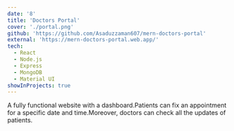 ```yaml
---
date: '8'
title: 'Doctors Portal'
cover: './portal.png'
github: 'https://github.com/Asaduzzaman607/mern-doctors-portal'
external: 'https://mern-doctors-portal.web.app/'
tech:
  - React
  - Node.js
  - Express
  - MongoDB
  - Material UI
showInProjects: true
---
```


A fully functional website with a dashboard.Patients can fix an appointment for a specific date and time.Moreover, doctors can check all the updates of patients.
